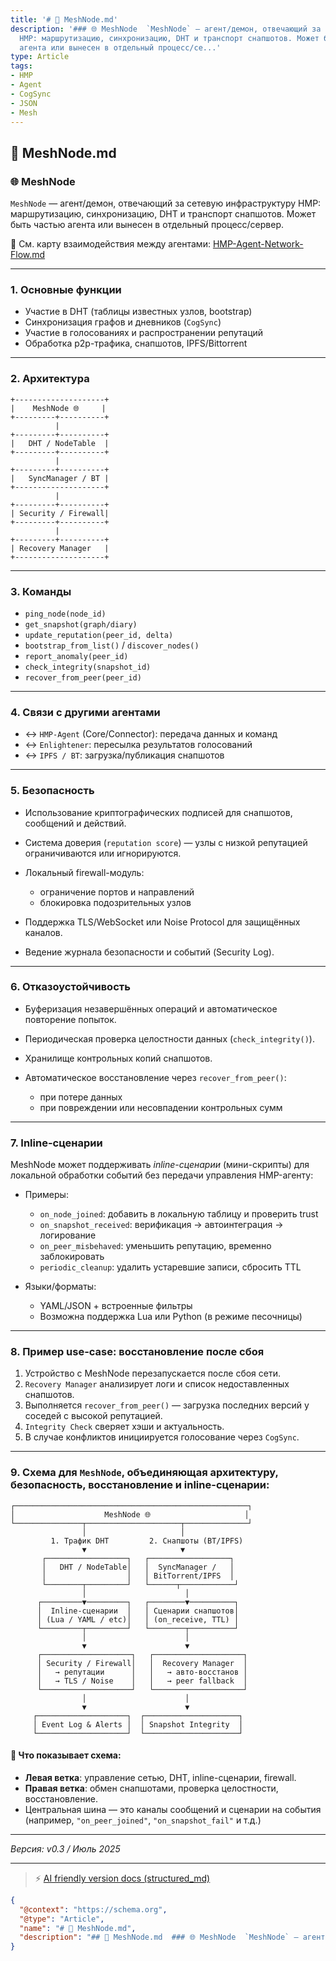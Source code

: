 ```yaml
---
title: '# 📄 MeshNode.md'
description: '### 🌐 MeshNode  `MeshNode` — агент/демон, отвечающий за сетевую инфраструктуру
  HMP: маршрутизацию, синхронизацию, DHT и транспорт снапшотов. Может быть частью
  агента или вынесен в отдельный процесс/се...'
type: Article
tags:
- HMP
- Agent
- CogSync
- JSON
- Mesh
---
```


## 📄 MeshNode.md

### 🌐 MeshNode

`MeshNode` — агент/демон, отвечающий за сетевую инфраструктуру HMP: маршрутизацию, синхронизацию, DHT и транспорт снапшотов. Может быть частью агента или вынесен в отдельный процесс/сервер.

📎 См. карту взаимодействия между агентами: [HMP-Agent-Network-Flow.md](./HMP-Agent-Network-Flow.md)

---

### 1. Основные функции

* Участие в DHT (таблицы известных узлов, bootstrap)
* Синхронизация графов и дневников (`CogSync`)
* Участие в голосованиях и распространении репутаций
* Обработка p2p-трафика, снапшотов, IPFS/Bittorrent

---

### 2. Архитектура

```
+--------------------+
|    MeshNode 🌐     |
+---------+----------+
          |
+---------+----------+
|   DHT / NodeTable  |
+---------+----------+
          |
+---------+----------+
|   SyncManager / BT |
+--------------------+
          |
+---------+----------+
| Security / Firewall|
+---------+----------+
          |
+---------+----------+
| Recovery Manager   |
+--------------------+
```

---

### 3. Команды

* `ping_node(node_id)`
* `get_snapshot(graph/diary)`
* `update_reputation(peer_id, delta)`
* `bootstrap_from_list()` / `discover_nodes()`
* `report_anomaly(peer_id)`
* `check_integrity(snapshot_id)`
* `recover_from_peer(peer_id)`

---

### 4. Связи с другими агентами

* ↔ `HMP-Agent` (Core/Connector): передача данных и команд
* ↔ `Enlightener`: пересылка результатов голосований
* ↔ `IPFS / BT`: загрузка/публикация снапшотов

---

### 5. Безопасность

* Использование криптографических подписей для снапшотов, сообщений и действий.
* Система доверия (`reputation score`) — узлы с низкой репутацией ограничиваются или игнорируются.
* Локальный firewall-модуль:

  * ограничение портов и направлений
  * блокировка подозрительных узлов
* Поддержка TLS/WebSocket или Noise Protocol для защищённых каналов.
* Ведение журнала безопасности и событий (Security Log).

---

### 6. Отказоустойчивость

* Буферизация незавершённых операций и автоматическое повторение попыток.
* Периодическая проверка целостности данных (`check_integrity()`).
* Хранилище контрольных копий снапшотов.
* Автоматическое восстановление через `recover_from_peer()`:

  * при потере данных
  * при повреждении или несовпадении контрольных сумм

---

### 7. Inline-сценарии

MeshNode может поддерживать *inline-сценарии* (мини-скрипты) для локальной обработки событий без передачи управления HMP-агенту:

* Примеры:

  * `on_node_joined`: добавить в локальную таблицу и проверить trust
  * `on_snapshot_received`: верификация → автоинтеграция → логирование
  * `on_peer_misbehaved`: уменьшить репутацию, временно заблокировать
  * `periodic_cleanup`: удалить устаревшие записи, сбросить TTL

* Языки/форматы:

  * YAML/JSON + встроенные фильтры
  * Возможна поддержка Lua или Python (в режиме песочницы)

---

### 8. Пример use-case: восстановление после сбоя

1. Устройство с MeshNode перезапускается после сбоя сети.
2. `Recovery Manager` анализирует логи и список недоставленных снапшотов.
3. Выполняется `recover_from_peer()` — загрузка последних версий у соседей с высокой репутацией.
4. `Integrity Check` сверяет хэши и актуальность.
5. В случае конфликтов инициируется голосование через `CogSync`.

---

### 9. Схема для `MeshNode`, объединяющая **архитектуру**, **безопасность**, **восстановление** и **inline-сценарии**:

```
┌────────────────────────────────────────────────────┐
│                    MeshNode 🌐                     │
└───────────────┬─────────────────────┬──────────────┘
                │                     │
         1. Трафик DHT         2. Снапшоты (BT/IPFS)
                ▼                     ▼
       ┌──────────────────┐   ┌──────────────────┐
       │   DHT / NodeTable│   │  SyncManager /   │
       │                  │   │ BitTorrent/IPFS  │
       └────────┬─────────┘   └──────┬────────────┘
                │                      │
      ┌─────────▼─────────┐   ┌────────▼──────────┐
      │  Inline-сценарии  │   │ Сценарии снапшотов│
      │ (Lua / YAML / etc)│   │ (on_receive, TTL) │
      └─────────┬─────────┘   └────────┬──────────┘
                │                      │
                ▼                      ▼
      ┌────────────────────┐   ┌────────────────────┐
      │ Security / Firewall│   │  Recovery Manager  │
      │   → репутации      │   │   → авто-восстанов │
      │   → TLS / Noise    │   │   → peer fallback  │
      └────────────────────┘   └────────────────────┘
                │                      │
                ▼                      ▼
     ┌────────────────────┐  ┌─────────────────────┐
     │ Event Log & Alerts │  │ Snapshot Integrity  │
     └────────────────────┘  └─────────────────────┘
```

#### 🔹 Что показывает схема:

* **Левая ветка**: управление сетью, DHT, inline-сценарии, firewall.
* **Правая ветка**: обмен снапшотами, проверка целостности, восстановление.
* Центральная шина — это каналы сообщений и сценарии на события (например, `"on_peer_joined"`, `"on_snapshot_fail"` и т.д.)

---

*Версия: v0.3 / Июль 2025*


---
> ⚡ [AI friendly version docs (structured_md)](../index.md)


```json
{
  "@context": "https://schema.org",
  "@type": "Article",
  "name": "# 📄 MeshNode.md",
  "description": "## 📄 MeshNode.md  ### 🌐 MeshNode  `MeshNode` — агент/демон, отвечающий за сетевую инфраструктуру HMP..."
}
```
